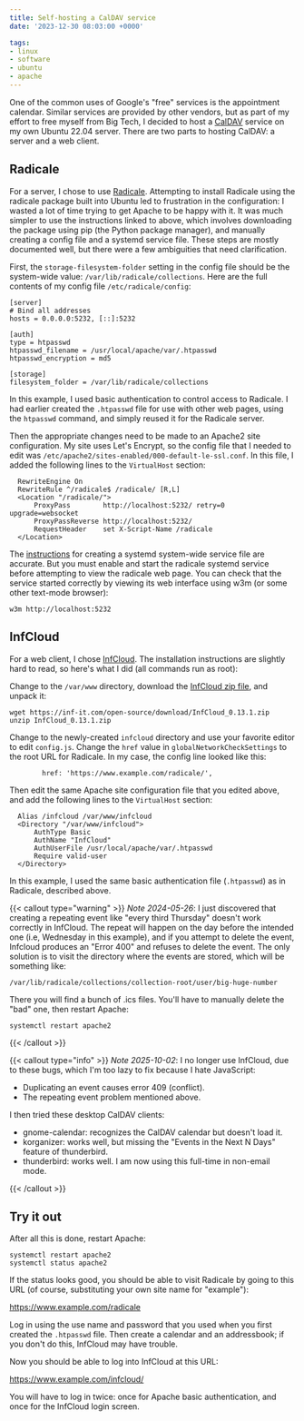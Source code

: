 ```yaml
---
title: Self-hosting a CalDAV service
date: '2023-12-30 08:03:00 +0000'

tags:
- linux
- software
- ubuntu
- apache
---
```


One of the common uses of Google's "free" services is the appointment
calendar.  Similar services are provided by other vendors, but as
part of my effort to free myself from Big Tech, I decided to host
a [CalDAV](https://en.wikipedia.org/wiki/CalDAV) service on my
own Ubuntu 22.04 server.  There are two parts to hosting CalDAV:
a server and a web client.
<!--more-->

## Radicale

For a server, I chose to use [Radicale](https://radicale.org/v3.html).
Attempting to install Radicale using the radicale package built into
Ubuntu led to frustration in the configuration: I wasted a lot of 
time trying to get Apache to be happy with it.  It was much simpler
to use the instructions linked to above, which involves
downloading the package using pip (the Python package manager),
and manually creating a config file and a systemd service file.
These steps are mostly documented well, but there were a few ambiguities
that need clarification.

First, the `storage-filesystem-folder` setting in the config file should be the system-wide
value: `/var/lib/radicale/collections`.  Here are the full contents of 
my config file `/etc/radicale/config`:

```
[server]
# Bind all addresses
hosts = 0.0.0.0:5232, [::]:5232

[auth]
type = htpasswd
htpasswd_filename = /usr/local/apache/var/.htpasswd
htpasswd_encryption = md5

[storage]
filesystem_folder = /var/lib/radicale/collections
```

In this example, I used basic authentication to control access
to Radicale.  I had earlier created the `.htpasswd`
file for use with other web pages, using the `htpasswd` command,
and simply reused it for the Radicale server.

Then the appropriate changes need to be made to an Apache2 site configuration.
My site uses Let's Encrypt, so the config file that I needed to edit
was `/etc/apache2/sites-enabled/000-default-le-ssl.conf`.  In this
file, I added the following lines to the `VirtualHost` section:

```
  RewriteEngine On
  RewriteRule ^/radicale$ /radicale/ [R,L]
  <Location "/radicale/">
      ProxyPass        http://localhost:5232/ retry=0 upgrade=websocket
      ProxyPassReverse http://localhost:5232/
      RequestHeader    set X-Script-Name /radicale
  </Location>
```

The [instructions](https://radicale.org/v3.html#linux-with-systemd-system-wide)
for creating a systemd system-wide service file are accurate.
But you must enable and start the radicale systemd service
before attempting to view the radicale web page.  You can check that the service
started correctly by viewing its web interface using w3m (or some other
text-mode browser):

```
w3m http://localhost:5232
```

## InfCloud

For a web client, I chose [InfCloud](https://inf-it.com/open-source/clients/infcloud/).
The installation instructions are slightly hard to read, so here's what I did (all
commands run as root):

Change to the `/var/www` directory, download
the [InfCloud zip file](https://inf-it.com/open-source/download/InfCloud_0.13.1.zip),
and unpack it:

```
wget https://inf-it.com/open-source/download/InfCloud_0.13.1.zip
unzip InfCloud_0.13.1.zip
```

Change to the newly-created `infcloud` directory and use your favorite editor
to edit `config.js`.  Change the `href` value in `globalNetworkCheckSettings`
to the root URL for Radicale.  In my case, the config line looked like this:

```
        href: 'https://www.example.com/radicale/',
```

Then edit the same Apache site configuration file that you edited above,
and add the following lines to the `VirtualHost` section:

```
  Alias /infcloud /var/www/infcloud
  <Directory "/var/www/infcloud">
      AuthType Basic
      AuthName "InfCloud"
      AuthUserFile /usr/local/apache/var/.htpasswd
      Require valid-user
  </Directory>
```

In this example, I used the same basic authentication file (`.htpasswd`)
as in Radicale, described above.

{{< callout type="warning" >}}
*Note 2024-05-26*: I just discovered that creating a repeating
event like "every third Thursday" doesn't work correctly in
InfCloud.  The repeat will happen on the day before the intended
one (i.e, Wednesday in this example), and if you attempt to delete
the event, Infcloud produces an "Error 400" and refuses to delete
the event.  The only solution is to visit the directory
where the events are stored, which will be something like:

    /var/lib/radicale/collections/collection-root/user/big-huge-number

There you will find a bunch of .ics files.  You'll have to manually
delete the "bad" one, then restart Apache:

    systemctl restart apache2
{{< /callout >}}

{{< callout type="info" >}}
*Note 2025-10-02*: I no longer use InfCloud, due to these bugs,
which I'm too lazy to fix because I hate JavaScript:

* Duplicating an event causes error 409 (conflict).
* The repeating event problem mentioned above.

I then tried these desktop CalDAV clients:

* gnome-calendar: recognizes the CalDAV calendar but doesn't load it.
* korganizer: works well, but missing the "Events in the Next N Days" feature of thunderbird.
* thunderbird: works well. I am now using this full-time in non-email mode.

{{< /callout >}}

## Try it out

After all this is done, restart Apache:

```
systemctl restart apache2
systemctl status apache2
```

If the status looks good, you should be able to visit Radicale by going to this
URL (of course, substituting your own site name for "example"):

<https://www.example.com/radicale>

Log in using the use name and password that you used when you first
created the `.htpasswd` file.  Then create a calendar and an addressbook;
if you don't do this, InfCloud may have trouble.

Now you should be able to log into InfCloud at this URL:

<https://www.example.com/infcloud/>

You will have to log in twice: once for Apache basic authentication,
and once for the InfCloud login screen.
